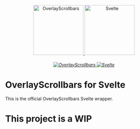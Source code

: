 <div align="center">
  <a href="https://kingsora.github.io/OverlayScrollbars">
    <img src="https://raw.githubusercontent.com/KingSora/OverlayScrollbars/master/logo/logo.png" width="160" height="160" alt="OverlayScrollbars">
  </a>
  <a href="https://svelte.dev/">
    <img src="https://raw.githubusercontent.com/KingSora/OverlayScrollbars/master/packages/overlayscrollbars-svelte/logo.svg" width="160" height="160" alt="Svelte">
  </a>
</div>
<h6 align="center">
    <a href="https://github.com/KingSora/OverlayScrollbars">
      <img src="https://img.shields.io/badge/OverlayScrollbars-%5E2.0.0-338EFF?style=flat-square" alt="OverlayScrollbars">
    </a>
    <a href="https://github.com/sveltejs/svelte">
      <img src="https://img.shields.io/badge/Svelte-%5E3.44.0-FF3E00?style=flat-square&logo=svelte" alt="Svelte">
    </a>
</h6>

# OverlayScrollbars for Svelte

This is the official OverlayScrollbars Svelte wrapper.

# This project is a WIP